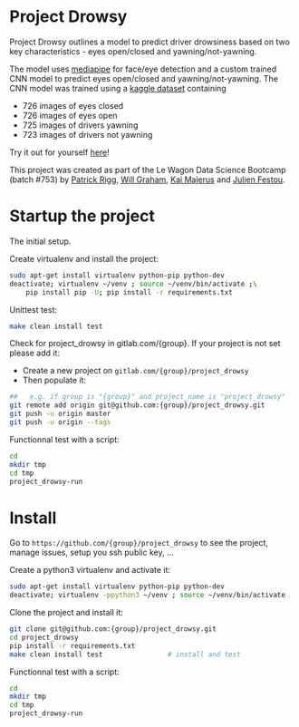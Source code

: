 # Project Drowsy
Project Drowsy outlines a model to predict driver drowsiness based on two key characteristics - eyes open/closed and yawning/not-yawning.

The model uses [mediapipe](https://google.github.io/mediapipe/) for face/eye detection and a custom trained CNN model to predict eyes open/closed and yawning/not-yawning. The CNN model was trained using a [kaggle dataset](https://www.kaggle.com/datasets/dheerajperumandla/drowsiness-dataset)
containing
- 726 images of eyes closed
- 726 images of eyes open
- 725 images of drivers yawning
- 723 images of drivers not yawning

Try it out for yourself [here](https://share.streamlit.io/patrickarigg/project_drowsy/cloud-app)!

This project was created as part of the Le Wagon Data Science Bootcamp (batch #753) by 
[Patrick Rigg](https://github.com/patrickarigg), 
[Will Graham](https://github.com/willgraham29), 
[Kai Majerus](https://github.com/kai-majerus) and 
[Julien Festou](https://github.com/JulienFest).




# Startup the project

The initial setup.

Create virtualenv and install the project:
```bash
sudo apt-get install virtualenv python-pip python-dev
deactivate; virtualenv ~/venv ; source ~/venv/bin/activate ;\
    pip install pip -U; pip install -r requirements.txt
```

Unittest test:
```bash
make clean install test
```

Check for project_drowsy in gitlab.com/{group}.
If your project is not set please add it:

- Create a new project on `gitlab.com/{group}/project_drowsy`
- Then populate it:

```bash
##   e.g. if group is "{group}" and project_name is "project_drowsy"
git remote add origin git@github.com:{group}/project_drowsy.git
git push -u origin master
git push -u origin --tags
```

Functionnal test with a script:

```bash
cd
mkdir tmp
cd tmp
project_drowsy-run
```

# Install

Go to `https://github.com/{group}/project_drowsy` to see the project, manage issues,
setup you ssh public key, ...

Create a python3 virtualenv and activate it:

```bash
sudo apt-get install virtualenv python-pip python-dev
deactivate; virtualenv -ppython3 ~/venv ; source ~/venv/bin/activate
```

Clone the project and install it:

```bash
git clone git@github.com:{group}/project_drowsy.git
cd project_drowsy
pip install -r requirements.txt
make clean install test                # install and test
```
Functionnal test with a script:

```bash
cd
mkdir tmp
cd tmp
project_drowsy-run
```
